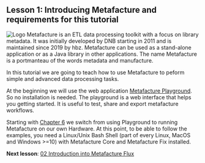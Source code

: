 ## Lesson 1: Introducing Metafacture and requirements for this tutorial

![Logo](https://metafacture.org/img/metafacture.png)
Metafacture is an ETL data processing toolkit with a focus on library metadata.
It was initially developed by DNB starting in 2011 and is maintained since 2019 by hbz.
Metafacture can be used as a stand-alone application or as a Java library in other applications.
The name Metafacture is a portmanteau of the words metadata and manufacture.

In this tutorial we are going to teach how to use Metafacture to peform simple and advanced data processing tasks.

At the beginning we will use the web application [Metafacture Playground](https://metafacture.org/playground/). So no
installation is needed. The playground is a web interface that helps you getting started.
It is useful to test, share and export metafacture workflows.

Starting with [Chapter 6](https://github.com/metafacture/metafacture-tutorial/blob/main/06_MetafactureCLI.md)
we switch from using Playground to running Metafacture on our own Hardware.
At this point, to be able to follow the examples, you need a Linux/Unix Bash Shell (part of every Linux, MacOS and Windows >=10)
with Metafacture Core and Metafacture Fix installed.

**Next lesson**: [02 Introduction into Metafacture Flux](./02_Introduction_into_Metafacture-Flux.md)
